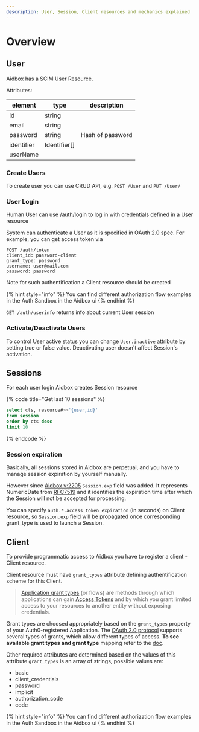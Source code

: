 ```yaml
---
description: User, Session, Client resources and mechanics explained
---
```


# Overview

## **User**

Aidbox has a SCIM User Resource.

Attributes:

| element    | type          | description      |
| ---------- | ------------- | ---------------- |
| id         | string        |                  |
| email      | string        |                  |
| password   | string        | Hash of password |
| identifier | Identifier\[] |                  |
| userName   |               |                  |

### Create Users

To create user you can use CRUD API, e.g. `POST /User` and `PUT /User/`

### User Login

Human User can use /auth/login to log in with credentials defined in a User resource

System can authenticate a User as it is specified in OAuth 2.0 spec. For example, you can get access token via

```
POST /auth/token
client_id: password-client
grant_type: password
username: user@mail.com
password: password
```

Note for such authentification a Client resource should be created

{% hint style="info" %}
You can find different authorization flow examples in the Auth Sandbox in the Aidbox ui
{% endhint %}

`GET /auth/userinfo` returns info about current User session

### Activate/Deactivate Users

To control User active status you can change `User.inactive` attribute by setting true or false value. Deactivating user doesn't affect Session's activation.



## Sessions

For each user login Aidbox creates Session resource

{% code title="Get last 10 sessions" %}
```sql
select cts, resource#>>'{user,id}'
from session
order by cts desc
limit 10
```
{% endcode %}

### Session expiration

Basically, all sessions stored in Aidbox are perpetual, and you have to manage session expiration by yourself manually. 

However since [Aidbox v:2205](https://docs.aidbox.app/getting-started/versioning-and-release-notes/release-notes#may-2022-v-2205-edge) `Session.exp` field was added. It represents NumericDate from [RFC7519](https://www.rfc-editor.org/rfc/rfc7519#section-2) and it identifies the expiration time after which the Session will not be accepted for processing.

You can specify `auth.*.access_token_expiration` (in seconds) on Client resource, so `Session.exp` field will be propagated once corresponding grant_type is used to launch a Session.

## Client

To provide programmatic access to Aidbox you have to register a client - Client resource.

Client resource must have `grant_types` attribute defining authentification scheme for this Client.

> [Application grant types](https://auth0.com/docs/configure/applications/application-grant-types#available-grant-types) (or flows) are methods through which applications can gain [Access Tokens](https://auth0.com/docs/security/tokens/access-tokens) and by which you grant limited access to your resources to another entity without exposing credentials. 

Grant types are choosed appropriately based on the `grant_types` property of your Auth0-registered Application. The [OAuth 2.0 protocol](https://auth0.com/docs/authorization/flows/which-oauth-2-0-flow-should-i-use) supports several types of grants, which allow different types of access. **To see available grant types and grant type** mapping refer to the [doc](https://auth0.com/docs/configure/applications/application-grant-types#available-grant-types). 

Other required attributes are determined based on the values of this attribute `grant_types` is an array of strings, possible values are:

* basic
* client_credentials
* password
* implicit
* authorization_code
* code

{% hint style="info" %}
You can find different authorization flow examples in the Auth Sandbox in the Aidbox ui
{% endhint %}

